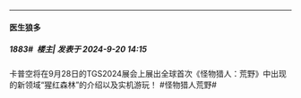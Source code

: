 ﻿
*****

####  医生狼多  
##### 1883#         楼主| 发表于 2024-9-20 14:15

卡普空将在9月28日的TGS2024展会上展出全球首次《怪物猎人：荒野》中出现的新领域“猩红森林”的介绍以及实机游玩！
#怪物猎人荒野# ​​​

